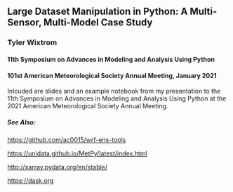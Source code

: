 ## Large Dataset Manipulation in Python: A Multi-Sensor, Multi-Model Case Study
### Tyler Wixtrom
#### 11th Symposium on Advances in Modeling and Analysis Using Python
#### 101st American Meteorological Society Annual Meeting, January 2021

Inlcuded are slides and an example notebook from my presentation to the 11th Symposium on Advances in Modeling and Analysis Using Python at the 2021 American Meteorological Society Annual Meeting.

##### See Also:
https://github.com/ac0015/wrf-ens-tools

https://unidata.github.io/MetPy/latest/index.html

http://xarray.pydata.org/en/stable/

https://dask.org
